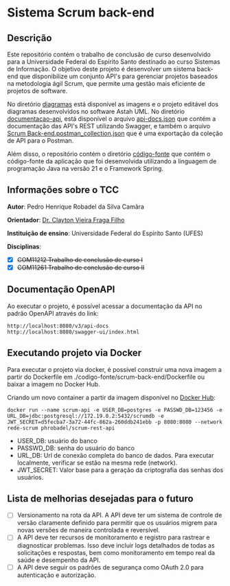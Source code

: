 # Sistema Scrum back-end

## Descrição

Este repositório contém o trabalho de conclusão de curso desenvolvido para a Universidade Federal do Espírito Santo destinado ao curso Sistemas de Informação. O objetivo deste projeto é desenvolver um sistema back-end que disponibilize um conjunto API's para gerenciar projetos baseados na metodologia ágil Scrum, que permite uma gestão mais eficiente de projetos de software.

No diretório [diagramas](https://github.com/ph-robadel/tcc-scrum-back-end/tree/main/diagramas) está disponível as imagens e o projeto editável dos diagramas desenvolvidos no software Astah UML. No diretório [documentacao-api](https://github.com/ph-robadel/tcc-scrum-back-end/tree/main/documentacao-api), está disponível o arquivo [api-docs.json](https://github.com/ph-robadel/tcc-scrum-back-end/blob/main/documentacao-api/api-docs.json) que contém a documentação das API's REST utilizando Swagger, e também o arquivo [Scrum Back-end.postman_collection.json](https://github.com/ph-robadel/tcc-scrum-back-end/blob/main/documentacao-api/Scrum%20Back-end.postman_collection.json) que é uma exportação da coleção de API para o Postman.

Além disso, o repositório contém o diretório [código-fonte](https://github.com/ph-robadel/tcc-scrum-back-end/tree/main/codigo-fonte) que contém o código-fonte da aplicação que foi desenvolvida utilizando a linguagem de programação Java na versão 21 e o Framework Spring.

## Informações sobre o TCC

**Autor**: Pedro Henrique Robadel da Silva Camâra

**Orientador**: [Dr. Clayton Vieira Fraga Filho](http://buscatextual.cnpq.br/buscatextual/visualizacv.do?id=E4839043)

**Instituição de ensino**: Universidade Federal do Espiríto Santo (UFES)

**Disciplinas**: 

- [x] ~~COM11212 Trabalho de conclusão de curso I~~
- [x] ~~COM11261 Trabalho de conclusão de curso II~~

## Documentação OpenAPI

Ao executar o projeto, é possível acessar a documentação da API no padrão OpenAPI através do link:
~~~
http://localhost:8080/v3/api-docs
http://localhost:8080/swagger-ui/index.html
~~~

## Executando projeto via Docker

Para executar o projeto via docker, é possível construir uma nova imagem a partir do Dockerfile em ./codigo-fonte/scrum-back-end/Dockerfile ou baixar a imagem no Docker Hub.

Criando um novo container a partir da imagem disponível no [Docker Hub](https://hub.docker.com/r/phrobadel/scrum-rest-api):

~~~
docker run --name scrum-api -e USER_DB=postgres -e PASSWD_DB=123456 -e URL_DB=jdbc:postgresql://172.19.0.2:5432/scrumdb -e JWT_SECRET=d5fecba7-3a72-44fc-862a-260ddb241ebb -p 8080:8080 --network rede-scrum phrobadel/scrum-rest-api
~~~

- USER_DB: usuário do banco
- PASSWD_DB: senha do usuário do banco
- URL_DB: Url de conexão completa do banco de dados. Para executar localmente, verificar se estão na mesma rede (network).
- JWT_SECRET: Valor base para a geração da criptografia das senhas dos usuários.

## Lista de melhorias desejadas para o futuro

- [ ] Versionamento na rota da API. A API deve ter um sistema de controle de versão claramente definido para permitir que os usuários migrem para novas versões de maneira controlada e reversível.
- [ ] A API deve ter recursos de monitoramento e registro para rastrear e diagnosticar problemas. Isso deve incluir logs detalhados de todas as solicitações e respostas, bem como monitoramento em tempo real da saúde e desempenho da API.
- [ ] A API deve seguir os padrões de segurança como OAuth 2.0 para autenticação e autorização.
